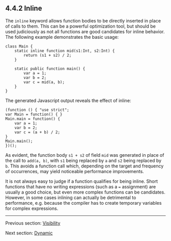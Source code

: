 ## 4.4.2 Inline

The `inline` keyword allows function bodies to be directly inserted in place of calls to them. This can be a powerful optimization tool, but should be used judiciously as not all functions are good candidates for inline behavior. The following example demonstrates the basic usage:

```
class Main {
	static inline function mid(s1:Int, s2:Int) {
		return (s1 + s2) / 2;
	}
	
	static public function main() {
		var a = 1;
		var b = 2;
		var c = mid(a, b);
	}
}
```

The generated Javascript output reveals the effect of inline:

```
(function () { "use strict";
var Main = function() { }
Main.main = function() {
	var a = 1;
	var b = 2;
	var c = (a + b) / 2;
}
Main.main();
})();
```

As evident, the function body `s1 + s2` of field `mid` was generated in place of the call to `add(a, b)`, with `s1` being replaced by `a` and `s2` being replaced by `b`. This avoids a function call which, depending on the target and frequency of occurrences, may yield noticeable performance improvements.

It is not always easy to judge if a function qualifies for being inline. Short functions that have no writing expressions (such as a `=` assignment) are usually a good choice, but even more complex functions can be candidates. However, in some cases inlining can actually be detrimental to performance, e.g. because the compiler has to create temporary variables for complex expressions.

---

Previous section: [Visibility](https://github.com/Simn/HaxeManual/tree/master/md/manual/4.4.1-Visibility.md)

Next section: [Dynamic](https://github.com/Simn/HaxeManual/tree/master/md/manual/4.4.3-Dynamic.md)